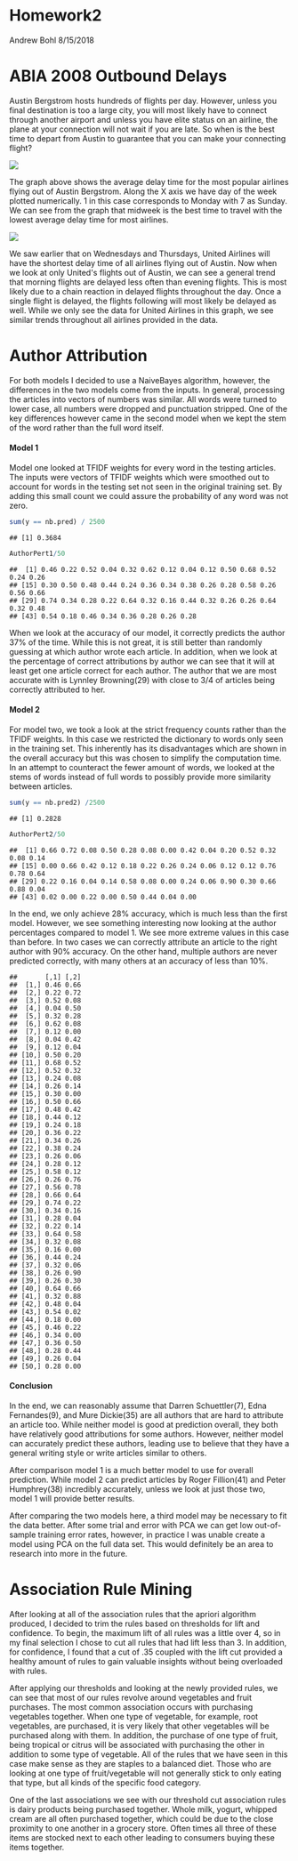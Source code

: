 Homework2
================
Andrew Bohl
8/15/2018

ABIA 2008 Outbound Delays
=========================

Austin Bergstrom hosts hundreds of flights per day. However, unless you final destination is too a large city, you will most likely have to connect through another airport and unless you have elite status on an airline, the plane at your connection will not wait if you are late. So when is the best time to depart from Austin to guarantee that you can make your connecting flight?

![](Homework2_files/figure-markdown_github/unnamed-chunk-2-1.png)

The graph above shows the average delay time for the most popular airlines flying out of Austin Bergstrom. Along the X axis we have day of the week plotted numerically. 1 in this case corresponds to Monday with 7 as Sunday. We can see from the graph that midweek is the best time to travel with the lowest average delay time for most airlines.

![](Homework2_files/figure-markdown_github/unnamed-chunk-3-1.png)

We saw earlier that on Wednesdays and Thursdays, United Airlines will have the shortest delay time of all airlines flying out of Austin. Now when we look at only United's flights out of Austin, we can see a general trend that morning flights are delayed less often than evening flights. This is most likely due to a chain reaction in delayed flights throughout the day. Once a single flight is delayed, the flights following will most likely be delayed as well. While we only see the data for United Airlines in this graph, we see similar trends throughout all airlines provided in the data.

Author Attribution
==================

For both models I decided to use a NaiveBayes algorithm, however, the differences in the two models come from the inputs. In general, processing the articles into vectors of numbers was similar. All words were turned to lower case, all numbers were dropped and punctuation stripped. One of the key differences however came in the second model when we kept the stem of the word rather than the full word itself.

#### Model 1

Model one looked at TFIDF weights for every word in the testing articles. The inputs were vectors of TFIDF weights which were smoothed out to account for words in the testing set not seen in the original training set. By adding this small count we could assure the probability of any word was not zero.

``` r
sum(y == nb.pred) / 2500
```

    ## [1] 0.3684

``` r
AuthorPert1/50
```

    ##  [1] 0.46 0.22 0.52 0.04 0.32 0.62 0.12 0.04 0.12 0.50 0.68 0.52 0.24 0.26
    ## [15] 0.30 0.50 0.48 0.44 0.24 0.36 0.34 0.38 0.26 0.28 0.58 0.26 0.56 0.66
    ## [29] 0.74 0.34 0.28 0.22 0.64 0.32 0.16 0.44 0.32 0.26 0.26 0.64 0.32 0.48
    ## [43] 0.54 0.18 0.46 0.34 0.36 0.28 0.26 0.28

When we look at the accuracy of our model, it correctly predicts the author 37% of the time. While this is not great, it is still better than randomly guessing at which author wrote each article. In addition, when we look at the percentage of correct attributions by author we can see that it will at least get one article correct for each author. The author that we are most accurate with is Lynnley Browning(29) with close to 3/4 of articles being correctly attributed to her.

#### Model 2

For model two, we took a look at the strict frequency counts rather than the TFIDF weights. In this case we restricted the dictionary to words only seen in the training set. This inherently has its disadvantages which are shown in the overall accuracy but this was chosen to simplify the computation time. In an attempt to counteract the fewer amount of words, we looked at the stems of words instead of full words to possibly provide more similarity between articles.

``` r
sum(y == nb.pred2) /2500
```

    ## [1] 0.2828

``` r
AuthorPert2/50
```

    ##  [1] 0.66 0.72 0.08 0.50 0.28 0.08 0.00 0.42 0.04 0.20 0.52 0.32 0.08 0.14
    ## [15] 0.00 0.66 0.42 0.12 0.18 0.22 0.26 0.24 0.06 0.12 0.12 0.76 0.78 0.64
    ## [29] 0.22 0.16 0.04 0.14 0.58 0.08 0.00 0.24 0.06 0.90 0.30 0.66 0.88 0.04
    ## [43] 0.02 0.00 0.22 0.00 0.50 0.44 0.04 0.00

In the end, we only achieve 28% accuracy, which is much less than the first model. However, we see something interesting now looking at the author percentages compared to model 1. We see more extreme values in this case than before. In two cases we can correctly attribute an article to the right author with 90% accuracy. On the other hand, multiple authors are never predicted correctly, with many others at an accuracy of less than 10%.

    ##       [,1] [,2]
    ##  [1,] 0.46 0.66
    ##  [2,] 0.22 0.72
    ##  [3,] 0.52 0.08
    ##  [4,] 0.04 0.50
    ##  [5,] 0.32 0.28
    ##  [6,] 0.62 0.08
    ##  [7,] 0.12 0.00
    ##  [8,] 0.04 0.42
    ##  [9,] 0.12 0.04
    ## [10,] 0.50 0.20
    ## [11,] 0.68 0.52
    ## [12,] 0.52 0.32
    ## [13,] 0.24 0.08
    ## [14,] 0.26 0.14
    ## [15,] 0.30 0.00
    ## [16,] 0.50 0.66
    ## [17,] 0.48 0.42
    ## [18,] 0.44 0.12
    ## [19,] 0.24 0.18
    ## [20,] 0.36 0.22
    ## [21,] 0.34 0.26
    ## [22,] 0.38 0.24
    ## [23,] 0.26 0.06
    ## [24,] 0.28 0.12
    ## [25,] 0.58 0.12
    ## [26,] 0.26 0.76
    ## [27,] 0.56 0.78
    ## [28,] 0.66 0.64
    ## [29,] 0.74 0.22
    ## [30,] 0.34 0.16
    ## [31,] 0.28 0.04
    ## [32,] 0.22 0.14
    ## [33,] 0.64 0.58
    ## [34,] 0.32 0.08
    ## [35,] 0.16 0.00
    ## [36,] 0.44 0.24
    ## [37,] 0.32 0.06
    ## [38,] 0.26 0.90
    ## [39,] 0.26 0.30
    ## [40,] 0.64 0.66
    ## [41,] 0.32 0.88
    ## [42,] 0.48 0.04
    ## [43,] 0.54 0.02
    ## [44,] 0.18 0.00
    ## [45,] 0.46 0.22
    ## [46,] 0.34 0.00
    ## [47,] 0.36 0.50
    ## [48,] 0.28 0.44
    ## [49,] 0.26 0.04
    ## [50,] 0.28 0.00

#### Conclusion

In the end, we can reasonably assume that Darren Schuettler(7), Edna Fernandes(9), and Mure Dickie(35) are all authors that are hard to attribute an article too. While neither model is good at prediction overall, they both have relatively good attributions for some authors. However, neither model can accurately predict these authors, leading use to believe that they have a general writing style or write articles similar to others.

After comparison model 1 is a much better model to use for overall prediction. While model 2 can predict articles by Roger Fillion(41) and Peter Humphrey(38) incredibly accurately, unless we look at just those two, model 1 will provide better results.

After comparing the two models here, a third model may be necessary to fit the data better. After some trial and error with PCA we can get low out-of-sample training error rates, however, in practice I was unable create a model using PCA on the full data set. This would definitely be an area to research into more in the future.

Association Rule Mining
=======================

After looking at all of the association rules that the apriori algorithm produced, I decided to trim the rules based on thresholds for lift and confidence. To begin, the maximum lift of all rules was a little over 4, so in my final selection I chose to cut all rules that had lift less than 3. In addition, for confidence, I found that a cut of .35 coupled with the lift cut provided a healthy amount of rules to gain valuable insights without being overloaded with rules.

After applying our thresholds and looking at the newly provided rules, we can see that most of our rules revolve around vegetables and fruit purchases. The most common association occurs with purchasing vegetables together. When one type of vegetable, for example, root vegetables, are purchased, it is very likely that other vegetables will be purchased along with them. In addition, the purchase of one type of fruit, being tropical or citrus will be associated with purchasing the other in addition to some type of vegetable. All of the rules that we have seen in this case make sense as they are staples to a balanced diet. Those who are looking at one type of fruit/vegetable will not generally stick to only eating that type, but all kinds of the specific food category.

One of the last associations we see with our threshold cut association rules is dairy products being purchased together. Whole milk, yogurt, whipped cream are all often purchased together, which could be due to the close proximity to one another in a grocery store. Often times all three of these items are stocked next to each other leading to consumers buying these items together.
